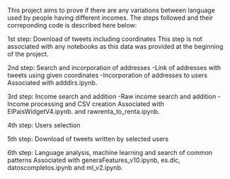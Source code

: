 This project aims to prove if there are any variations between language used by people having different incomes.
The steps followed and their correponding code is described here below: 


1st step: Download of tweets including coordinates
This step is not associated with any notebooks as this data was provided at the beginning of the project.

2nd step: Search and incorporation of addresses
-Link of addresses with tweets using given coordinates
-Incorporation of addresses to users
Associated with adddirs.ipynb.

3rd step: Income search and addition
-Raw income search and addition
-Income processing and CSV creation
Associated with ElPaisWidgetV4.ipynb. and rawrenta_to_renta.ipynb.

4th step: Users selection

5th step: Download of tweets written by selected users

6th step: Language analysis, machine learning and search of common patterns
Associated with generaFeatures_v10.ipynb, es.dic, datoscompletos.ipynb and ml_v2.ipynb.
